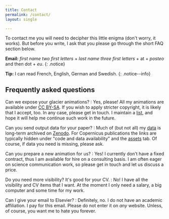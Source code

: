 ```yaml
---
title: Contact
permalink: /contact/
layout: single

---
```



To contact me you will need to decipher this little enigma (don't worry, it
works). But before you write, I ask that you please go through the short FAQ
section below.

**Email:**
   *first name two first letters* +
   *last name three first letters* + at +
   *posteo* and then dot + *eu*.
{: .notice}

**Tip:**
I can read French, English, German and Swedish.
{: .notice--info}


## Frequently asked questions

Can we expose your glacier animations?
: Yes, please! All my animations are available under
  [CC BY-SA](https://creativecommons.org/licenses/by-sa/4.0/). If you wish to
  apply stricter copyright, it is likely that I accept, too. In any case,
  please get in touch. I maintain a [list](/museums-exhibitions/), and hope it
  will help me continue such work in the future.

Can you send output data for your paper?
: Much of (but not all) my [data](/software-data/) is long-term archived on
  [Zenodo](https://zenodo.org). For Copernicus publications the links are
  typically hidden under "code and data availability" and the
  [assets](https://tc.copernicus.org/articles/12/3265/2018/tc-12-3265-2018-assets.html)
  tab. Of course, if data you need is missing, please ask.

Can you prepare a new animation for us?
: Yes! I currently don't have a fixed contract, thus I am available for hire on
  a consulting basis. I am often eager on science communication work, so please
  get in touch and let us discuss a price.

Do you need more visibility? It's good for your CV.
: No! I have all the visibility and CV items that I want. At the moment I only
  need a salary, a big computer and some time for my work.

Can I give your email to Elsevier?
: Definitely, no. I do not have an academic affiliation. I pay for this email.
  Please do not enter it on *any* website. Unless, of course, you want me to
  hate you forever.
